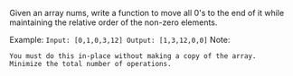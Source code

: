 Given an array nums, write a function to move all 0's to the end of it while maintaining the relative order of the non-zero elements.

Example:
`
  Input: [0,1,0,3,12]
  Output: [1,3,12,0,0]
`
Note:

    You must do this in-place without making a copy of the array.
    Minimize the total number of operations.